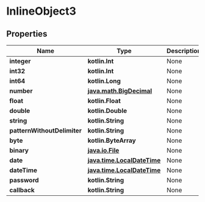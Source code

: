 
# InlineObject3

## Properties
Name | Type | Description | Notes
------------ | ------------- | ------------- | -------------
**integer** | **kotlin.Int** | None |  [optional]
**int32** | **kotlin.Int** | None |  [optional]
**int64** | **kotlin.Long** | None |  [optional]
**number** | [**java.math.BigDecimal**](java.math.BigDecimal.md) | None | 
**float** | **kotlin.Float** | None |  [optional]
**double** | **kotlin.Double** | None | 
**string** | **kotlin.String** | None |  [optional]
**patternWithoutDelimiter** | **kotlin.String** | None | 
**byte** | **kotlin.ByteArray** | None | 
**binary** | [**java.io.File**](java.io.File.md) | None |  [optional]
**date** | [**java.time.LocalDateTime**](java.time.LocalDateTime.md) | None |  [optional]
**dateTime** | [**java.time.LocalDateTime**](java.time.LocalDateTime.md) | None |  [optional]
**password** | **kotlin.String** | None |  [optional]
**callback** | **kotlin.String** | None |  [optional]



